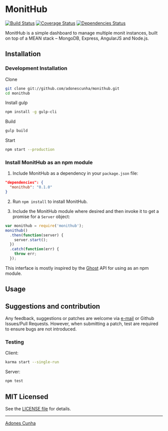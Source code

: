 # MonitHub
[![Build Status](https://travis-ci.org/adonescunha/monithub.svg?branch=master)](https://travis-ci.org/adonescunha/monithub) [![Coverage Status](https://coveralls.io/repos/adonescunha/monithub/badge.svg?branch=master&service=github)](https://coveralls.io/github/adonescunha/monit?branch=master) [![Dependencies Status](https://david-dm.org/adonescunha/monithub.svg)](https://david-dm.org/adonescunha/monit)

MonitHub is a simple dashboard to manage multiple monit instances, built on top of a MEAN stack – MongoDB, Express, AngularJS and Node.js.

## Installation


### Development Installation

Clone

```bash
git clone git://github.com/adonescunha/monithub.git
cd monithub
```

Install gulp

```bash
npm install -g gulp-cli
```

Build

```bash
gulp build
```

Start

```bash
npm start --production
```
### Install MonitHub as an npm module

1. Include MonitHub as a dependency in your `package.json` file:
```json
"dependencies": {
  "monithub": "0.1.0"
}
```

2. Run `npm install` to install MonitHub.

3. Include the MonitHub module where desired and then invoke it to get a promise for a `Server` object:
```javascript
var monithub = require('monithub');
monithub()
  .then(function(server) {
    server.start();
  })
  .catch(function(err) {
    throw err;
  });
```

This interface is mostly inspired by the [Ghost](https://github.com/TryGhost/Ghost/wiki/Using-Ghost-as-an-npm-module) API for using as an npm module.

## Usage

## Suggestions and contribution

Any feedback, suggestions or patches are welcome via [e-mail](mailto:adonescunha@gmail.com) or Github Issues/Pull Requests. However, when submitting a patch, test are required to ensure bugs are not introduced.

### Testing

Client:

```bash
karma start --single-run
```

Server:

```bash
npm test
```

## MIT Licensed

See the [LICENSE file](LICENSE) for details.

-----
[Adones Cunha](http://github.com/adonescunha)
